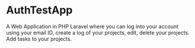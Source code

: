 # AuthTestApp

A Web Application in PHP Laravel where you can log into your account using your email ID, create a log of your projects, edit, delete your projects. Add tasks to your projects.
